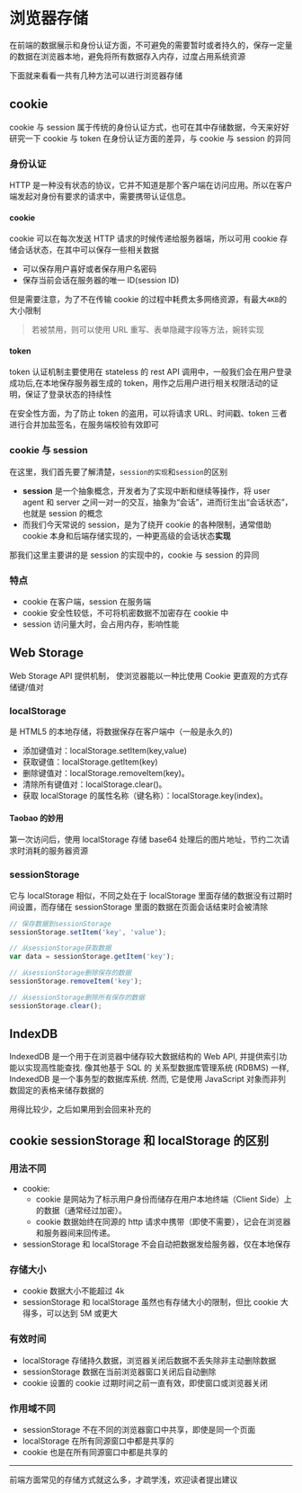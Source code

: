 # 浏览器存储

在前端的数据展示和身份认证方面，不可避免的需要暂时或者持久的，保存一定量的数据在浏览器本地，避免将所有数据存入内存，过度占用系统资源

下面就来看看一共有几种方法可以进行浏览器存储

## cookie

cookie 与 session 属于传统的身份认证方式，也可在其中存储数据，今天来好好研究一下 cookie 与 token 在身份认证方面的差异，与 cookie 与 session 的异同

### 身份认证

HTTP 是一种没有状态的协议，它并不知道是那个客户端在访问应用。所以在客户端发起对身份有要求的请求中，需要携带认证信息。

#### cookie

cookie 可以在每次发送 HTTP 请求的时候传递给服务器端，所以可用 cookie 存储会话状态，在其中可以保存一些相关数据

- 可以保存用户喜好或者保存用户名密码
- 保存当前会话在服务器的唯一 ID(session ID)

但是需要注意，为了不在传输 cookie 的过程中耗费太多网络资源，有最大`4KB`的大小限制

> 若被禁用，则可以使用 URL 重写、表单隐藏字段等方法，婉转实现

#### token

token 认证机制主要使用在 stateless 的 rest API 调用中，一般我们会在用户登录成功后,在本地保存服务器生成的 token，用作之后用户进行相关权限活动的证明，保证了登录状态的持续性

在安全性方面，为了防止 token 的盗用，可以将请求 URL、时间戳、token 三者进行合并加盐签名，在服务端校验有效即可

### cookie 与 session

在这里，我们首先要了解清楚，`session的实现`和`session`的区别

- **session** 是一个抽象概念，开发者为了实现中断和继续等操作，将 user agent 和 server 之间一对一的交互，抽象为“会话”，进而衍生出“会话状态”，也就是 session 的概念
- 而我们今天常说的 session，是为了绕开 cookie 的各种限制，通常借助 cookie 本身和后端存储实现的，一种更高级的会话状态**实现**

那我们这里主要讲的是 session 的实现中的，cookie 与 session 的异同

### 特点

- cookie 在客户端，session 在服务端
- cookie 安全性较低，不可将机密数据不加密存在 cookie 中
- session 访问量大时，会占用内存，影响性能

## Web Storage

Web Storage API 提供机制， 使浏览器能以一种比使用 Cookie 更直观的方式存储键/值对

### localStorage

是 HTML5 的本地存储，将数据保存在客户端中（一般是永久的)

- 添加键值对：localStorage.setItem(key,value)
- 获取键值：localStorage.getItem(key)
- 删除键值对：localStorage.removeItem(key)。
- 清除所有键值对：localStorage.clear()。
- 获取 localStorage 的属性名称（键名称）：localStorage.key(index)。

#### Taobao 的妙用

第一次访问后，使用 localStorage 存储 base64 处理后的图片地址，节约二次请求时消耗的服务器资源

### sessionStorage

它与 localStorage 相似，不同之处在于 localStorage 里面存储的数据没有过期时间设置，而存储在 sessionStorage 里面的数据在页面会话结束时会被清除

```js
// 保存数据到sessionStorage
sessionStorage.setItem('key', 'value');

// 从sessionStorage获取数据
var data = sessionStorage.getItem('key');

// 从sessionStorage删除保存的数据
sessionStorage.removeItem('key');

// 从sessionStorage删除所有保存的数据
sessionStorage.clear();
```

## IndexDB

IndexedDB 是一个用于在浏览器中储存较大数据结构的 Web API, 并提供索引功能以实现高性能查找. 像其他基于 SQL 的 关系型数据库管理系统 (RDBMS) 一样, IndexedDB 是一个事务型的数据库系统. 然而, 它是使用 JavaScript 对象而非列数固定的表格来储存数据的

用得比较少，之后如果用到会回来补充的

## cookie sessionStorage 和 localStorage 的区别

### 用法不同

- cookie:
  - cookie 是网站为了标示用户身份而储存在用户本地终端（Client Side）上的数据（通常经过加密）。
  - cookie 数据始终在同源的 http 请求中携带（即使不需要），记会在浏览器和服务器间来回传递。
- sessionStorage 和 localStorage 不会自动把数据发给服务器，仅在本地保存

### 存储大小

- cookie 数据大小不能超过 4k
- sessionStorage 和 localStorage 虽然也有存储大小的限制，但比 cookie 大得多，可以达到 5M 或更大

### 有效时间

- localStorage 存储持久数据，浏览器关闭后数据不丢失除非主动删除数据
- sessionStorage 数据在当前浏览器窗口关闭后自动删除
- cookie 设置的 cookie 过期时间之前一直有效，即使窗口或浏览器关闭

### 作用域不同

- sessionStorage 不在不同的浏览器窗口中共享，即使是同一个页面
- localStorage 在所有同源窗口中都是共享的
- cookie 也是在所有同源窗口中都是共享的

---

前端方面常见的存储方式就这么多，才疏学浅，欢迎读者提出建议
